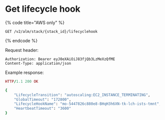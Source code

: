 # Get lifecycle hook

{% code title="AWS only" %}
```text
GET /v2/alm/stack/{stack_id}/lifecyclehook
```
{% endcode %}

Request header:

```text
Authorization: Bearer eyJ0eXAiOiJ83fjQb3LzMeXzQfME
Content-Type: application/json
```

Example response:

```ruby
HTTP/1.1 200 OK

{
    "LifecycleTransition": "autoscaling:EC2_INSTANCE_TERMINATING",
    "GlobalTimeout": "172800",
    "LifecycleHookName": "mo-5447826c880e8-BHqH3h6XN-tk-lch-ists-tmnt",
    "HeartbeatTimeout": "3600"
}
```

